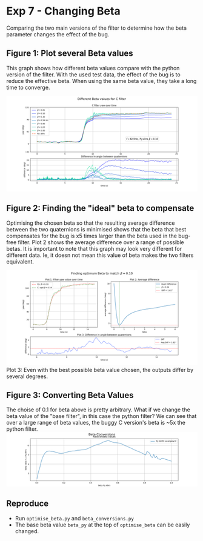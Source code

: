 # Exp 7 - Changing Beta

Comparing the two main versions of the filter to determine how the beta parameter changes the effect of the bug.

## Figure 1: Plot several Beta values

This graph shows how different beta values compare with the python version of the filter. With the used test data, the effect of the bug is to reduce the effective beta. When using the same beta value, they take a long time to converge. 


![Exp7 Graph](./exp7_show_betas_10.png)

## Figure 2: Finding the "ideal" beta to compensate

Optimising the chosen beta so that the resulting average difference between the two quaternions is minimised shows that the beta that best compensates for the bug is x5 times larger than the beta used in the bug-free filter. Plot 2 shows the average difference over a range of possible betas. It is important to note that this graph may look very different for different data. Ie, it doesn not mean this value of beta makes the two filters equivalent.

![Exp7 Graph](./exp7_optimise_beta_10.png)
Plot 3: Even with the best possible beta value chosen, the outputs differ by several degrees.

## Figure 3: Converting Beta Values
The choise of 0.1 for beta above is pretty arbitrary. What if we change the beta value of the "base filter", in this case the python filter? We can see that over a large range of beta values, the buggy C version's beta is ~5x the python filter.
![Exp7 Figur 3](./exp7_beta_conversions.png)

## Reproduce

- Run `optimise_beta.py` and `beta_conversions.py`
- The base beta value `beta_py` at the top of `optimise_beta` can be easily changed.